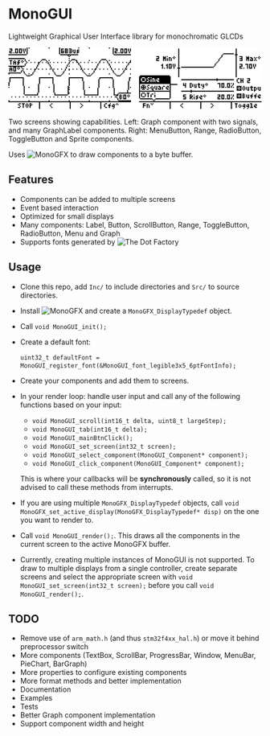 # MonoGUI
Lightweight Graphical User Interface library for monochromatic GLCDs

![Example](https://raw.githubusercontent.com/19greg96/MonoGUI/master/picture.png)

Two screens showing capabilities. Left: Graph component with two signals, and many GraphLabel components. Right: MenuButton, Range, RadioButton, ToggleButton and Sprite components.

Uses ![MonoGFX](https://github.com/19greg96/MonoGFX) to draw components to a byte buffer.

## Features
 - Components can be added to multiple screens
 - Event based interaction
 - Optimized for small displays
 - Many components: Label, Button, ScrollButton, Range, ToggleButton, RadioButton, Menu and Graph
 - Supports fonts generated by ![The Dot Factory](https://github.com/pavius/the-dot-factory)

## Usage

 - Clone this repo, add `Inc/` to include directories and `Src/` to source directories.
 - Install ![MonoGFX](https://github.com/19greg96/MonoGFX) and create a `MonoGFX_DisplayTypedef` object.
 - Call `void MonoGUI_init();`
 - Create a default font:
 
       uint32_t defaultFont = MonoGUI_register_font(&MonoGUI_font_legible3x5_6ptFontInfo);
 - Create your components and add them to screens.
 - In your render loop: handle user input and call any of the following functions based on your input:
   - `void MonoGUI_scroll(int16_t delta, uint8_t largeStep);`
   - `void MonoGUI_tab(int16_t delta);`
   - `void MonoGUI_mainBtnClick();`
   - `void MonoGUI_set_screen(int32_t screen);`
   - `void MonoGUI_select_component(MonoGUI_Component* component);`
   - `void MonoGUI_click_component(MonoGUI_Component* component);`
   
   This is where your callbacks will be **synchronously** called, so it is not advised to call these methods from interrupts.
 - If you are using multiple `MonoGFX_DisplayTypedef` objects, call `void MonoGFX_set_active_display(MonoGFX_DisplayTypedef* disp)` on the one you want to render to.
 - Call `void MonoGUI_render();`. This draws all the components in the current screen to the active MonoGFX buffer.
 - Currently, creating multiple instances of MonoGUI is not supported. To draw to multiple displays from a single controller, create separate screens and select the appropriate screen with `void MonoGUI_set_screen(int32_t screen);` before you call `void MonoGUI_render();`.

## TODO
 - Remove use of `arm_math.h` (and thus `stm32f4xx_hal.h`) or move it behind preprocessor switch
 - More components (TextBox, ScrollBar, ProgressBar, Window, MenuBar, PieChart, BarGraph)
 - More properties to configure existing components
 - More format methods and better implementation
 - Documentation
 - Examples
 - Tests
 - Better Graph component implementation
 - Support component width and height
